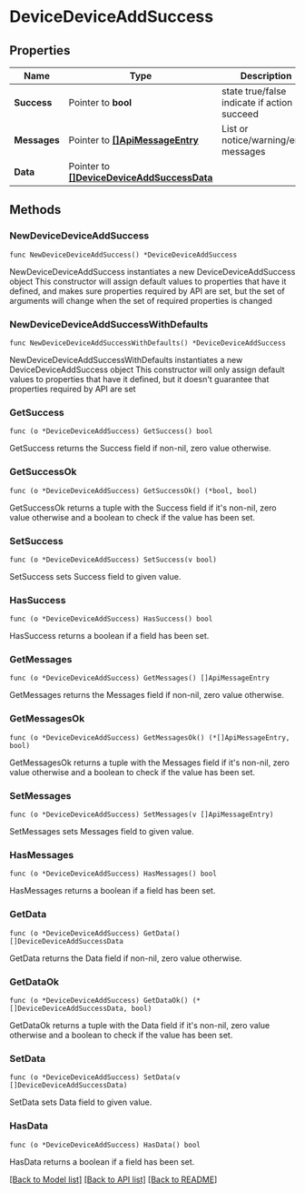 # DeviceDeviceAddSuccess

## Properties

Name | Type | Description | Notes
------------ | ------------- | ------------- | -------------
**Success** | Pointer to **bool** | state true/false indicate if action succeed | [optional] 
**Messages** | Pointer to [**[]ApiMessageEntry**](ApiMessageEntry.md) | List or notice/warning/error messages | [optional] 
**Data** | Pointer to [**[]DeviceDeviceAddSuccessData**](DeviceDeviceAddSuccessData.md) |  | [optional] 

## Methods

### NewDeviceDeviceAddSuccess

`func NewDeviceDeviceAddSuccess() *DeviceDeviceAddSuccess`

NewDeviceDeviceAddSuccess instantiates a new DeviceDeviceAddSuccess object
This constructor will assign default values to properties that have it defined,
and makes sure properties required by API are set, but the set of arguments
will change when the set of required properties is changed

### NewDeviceDeviceAddSuccessWithDefaults

`func NewDeviceDeviceAddSuccessWithDefaults() *DeviceDeviceAddSuccess`

NewDeviceDeviceAddSuccessWithDefaults instantiates a new DeviceDeviceAddSuccess object
This constructor will only assign default values to properties that have it defined,
but it doesn't guarantee that properties required by API are set

### GetSuccess

`func (o *DeviceDeviceAddSuccess) GetSuccess() bool`

GetSuccess returns the Success field if non-nil, zero value otherwise.

### GetSuccessOk

`func (o *DeviceDeviceAddSuccess) GetSuccessOk() (*bool, bool)`

GetSuccessOk returns a tuple with the Success field if it's non-nil, zero value otherwise
and a boolean to check if the value has been set.

### SetSuccess

`func (o *DeviceDeviceAddSuccess) SetSuccess(v bool)`

SetSuccess sets Success field to given value.

### HasSuccess

`func (o *DeviceDeviceAddSuccess) HasSuccess() bool`

HasSuccess returns a boolean if a field has been set.

### GetMessages

`func (o *DeviceDeviceAddSuccess) GetMessages() []ApiMessageEntry`

GetMessages returns the Messages field if non-nil, zero value otherwise.

### GetMessagesOk

`func (o *DeviceDeviceAddSuccess) GetMessagesOk() (*[]ApiMessageEntry, bool)`

GetMessagesOk returns a tuple with the Messages field if it's non-nil, zero value otherwise
and a boolean to check if the value has been set.

### SetMessages

`func (o *DeviceDeviceAddSuccess) SetMessages(v []ApiMessageEntry)`

SetMessages sets Messages field to given value.

### HasMessages

`func (o *DeviceDeviceAddSuccess) HasMessages() bool`

HasMessages returns a boolean if a field has been set.

### GetData

`func (o *DeviceDeviceAddSuccess) GetData() []DeviceDeviceAddSuccessData`

GetData returns the Data field if non-nil, zero value otherwise.

### GetDataOk

`func (o *DeviceDeviceAddSuccess) GetDataOk() (*[]DeviceDeviceAddSuccessData, bool)`

GetDataOk returns a tuple with the Data field if it's non-nil, zero value otherwise
and a boolean to check if the value has been set.

### SetData

`func (o *DeviceDeviceAddSuccess) SetData(v []DeviceDeviceAddSuccessData)`

SetData sets Data field to given value.

### HasData

`func (o *DeviceDeviceAddSuccess) HasData() bool`

HasData returns a boolean if a field has been set.


[[Back to Model list]](../README.md#documentation-for-models) [[Back to API list]](../README.md#documentation-for-api-endpoints) [[Back to README]](../README.md)


